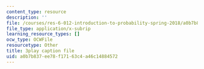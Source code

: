 ```yaml
---
content_type: resource
description: ''
file: /courses/res-6-012-introduction-to-probability-spring-2018/a0b7b837ee78f17163c4a46c14884572_T3eJtjoic.srt
file_type: application/x-subrip
learning_resource_types: []
ocw_type: OCWFile
resourcetype: Other
title: 3play caption file
uid: a0b7b837-ee78-f171-63c4-a46c14884572
---
```

